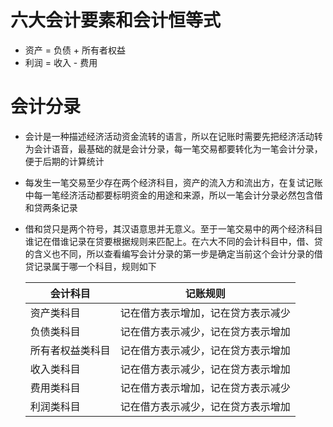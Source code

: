 # 六大会计要素和会计恒等式
+ 资产 = 负债 + 所有者权益
+ 利润 = 收入 - 费用

# 会计分录
+ 会计是一种描述经济活动资金流转的语言，所以在记账时需要先把经济活动转为会计语音，最基础的就是会计分录，每一笔交易都要转化为一笔会计分录，便于后期的计算统计
+ 每发生一笔交易至少存在两个经济科目，资产的流入方和流出方，在复试记账中每一笔经济活动都要标明资金的用途和来源，所以一笔会计分录必然包含借和贷两条记录
+ 借和贷只是两个符号，其汉语意思并无意义。至于一笔交易中的两个经济科目谁记在借谁记录在贷要根据规则来匹配上。在六大不同的会计科目中，借、贷的含义也不同，所以查看编写会计分录的第一步是确定当前这个会计分录的借贷记录属于哪一个科目，规则如下

    会计科目 | 记账规则
    --- | ---
    资产类科目 | 记在借方表示增加，记在贷方表示减少
    负债类科目 | 记在借方表示减少，记在贷方表示增加
    所有者权益类科目 | 记在借方表示减少，记在贷方表示增加
    收入类科目 | 记在借方表示减少，记在贷方表示增加
    费用类科目 | 记在借方表示增加，记在贷方表示减少
    利润类科目 | 记在借方表示减少，记在贷方表示增加
